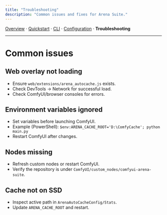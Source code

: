 ```yaml
---
title: "Troubleshooting"
description: "Common issues and fixes for Arena Suite."
---
```


[Overview](index.md) · [Quickstart](quickstart.md) · [CLI](cli.md) · [Configuration](config.md) · **Troubleshooting**

---

# Common issues

## Web overlay not loading
- Ensure `web/extensions/arena_autocache.js` exists.
- Check DevTools → Network for successful load.
- Check ComfyUI/browser consoles for errors.

## Environment variables ignored
- Set variables before launching ComfyUI.
- Example (PowerShell): `$env:ARENA_CACHE_ROOT='D:\ComfyCache'; python main.py`
- Restart ComfyUI after changes.

## Nodes missing
- Refresh custom nodes or restart ComfyUI.
- Verify the repository is under `ComfyUI/custom_nodes/comfyui-arena-suite`.

## Cache not on SSD
- Inspect active path in `ArenaAutoCacheConfig/Stats`.
- Update `ARENA_CACHE_ROOT` and restart.


